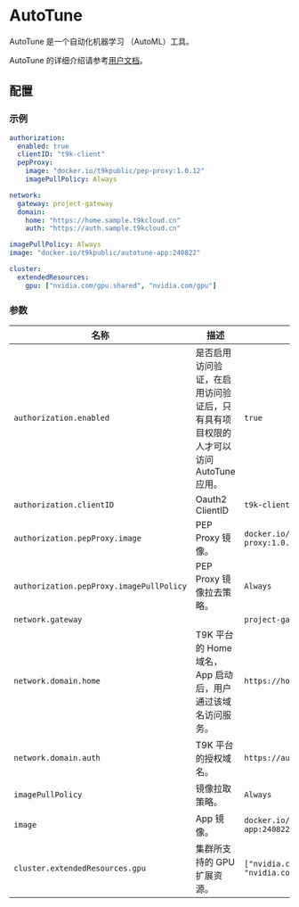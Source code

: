 # AutoTune

AutoTune 是一个自动化机器学习 （AutoML）工具。

AutoTune 的详细介绍请参考[用户文档](https://t9k.github.io/user-manuals/latest/modules/building/autotune.html)。

## 配置

### 示例

```yaml
authorization:
  enabled: true
  clientID: "t9k-client"
  pepProxy:
    image: "docker.io/t9kpublic/pep-proxy:1.0.12"
    imagePullPolicy: Always

network:
  gateway: project-gateway
  domain:
    home: "https://home.sample.t9kcloud.cn"
    auth: "https://auth.sample.t9kcloud.cn"

imagePullPolicy: Always
image: "docker.io/t9kpublic/autotune-app:240822"

cluster:
  extendedResources:
    gpu: ["nvidia.com/gpu.shared", "nvidia.com/gpu"]
```

### 参数

| 名称                                     | 描述                                                                                  | 值                                            |
| ---------------------------------------- | ------------------------------------------------------------------------------------- | --------------------------------------------- |
| `authorization.enabled`                  | 是否启用访问验证，在启用访问验证后，只有具有项目权限的人才可以访问 AutoTune 应用。 | `true`                                        |
| `authorization.clientID`                 | Oauth2 ClientID                                                                       | `t9k-client`                                  |
| `authorization.pepProxy.image`           | PEP Proxy 镜像。                                                                      | `docker.io/t9kpublic/pep-proxy:1.0.12`        |
| `authorization.pepProxy.imagePullPolicy` | PEP Proxy 镜像拉去策略。                                                              | `Always`                                      |
| `network.gateway`                        |                                                                                       | `project-gateway`                             |
| `network.domain.home`                    | T9K 平台的 Home 域名，App 启动后，用户通过该域名访问服务。                            | `https://home.sample.t9kcloud.cn`             |
| `network.domain.auth`                    | T9K 平台的授权域名。                                                                  | `https://auth.sample.t9kcloud.cn`             |
| `imagePullPolicy`                        | 镜像拉取策略。                                                                        | `Always`                                      |
| `image`                                  | App 镜像。                                                                            | `docker.io/t9kpublic/autotune-app:240822`     |
| `cluster.extendedResources.gpu`          | 集群所支持的 GPU 扩展资源。                                                           | `["nvidia.com/gpu.shared", "nvidia.com/gpu"]` |
